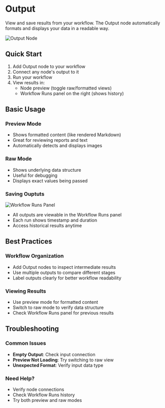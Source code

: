 # Output

View and save results from your workflow. The Output node automatically formats and displays your data in a readable way.

<img src="/images/output.png" alt="Output Node" class="rounded-lg">

## Quick Start

1. Add Output node to your workflow
2. Connect any node's output to it
3. Run your workflow
4. View results in:
   * Node preview (toggle raw/formatted views)
   * Workflow Runs panel on the right (shows history)

## Basic Usage

### Preview Mode
* Shows formatted content (like rendered Markdown)
* Great for reviewing reports and text
* Automatically detects and displays images

### Raw Mode
* Shows underlying data structure
* Useful for debugging
* Displays exact values being passed

### Saving Ouptuts

<img src="/images/workflow-runs.png" alt="Workflow Runs Panel" class="rounded-lg">

* All outputs are viewable in the Workflow Runs panel
* Each run shows timestamp and duration
* Access historical results anytime

## Best Practices

### Workflow Organization
* Add Output nodes to inspect intermediate results
* Use multiple outputs to compare different stages
* Label outputs clearly for better workflow readability

### Viewing Results
* Use preview mode for formatted content
* Switch to raw mode to verify data structure
* Check Workflow Runs panel for previous results

## Troubleshooting

### Common Issues
* **Empty Output**: Check input connection
* **Preview Not Loading**: Try switching to raw view
* **Unexpected Format**: Verify input data type

### Need Help?
* Verify node connections
* Check Workflow Runs history
* Try both preview and raw modes
